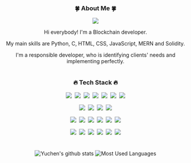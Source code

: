 <div align="center">
<h3>🍀 About Me 🍀</h3>
<p><a href="https://solaris0724.netlify.app/" target="_blank"><img src="https://img.shields.io/badge/Home-EA4AAA?style=for-the-badge&logo=Google%20Home&logoColor=4285F4"/></a></p>
<p>Hi everybody! I'm a Blockchain developer.</p>
<p>My main skills are Python, C, HTML, CSS, JavaScript, MERN and Solidity.</p>
<p>I'm a responsible developer, who is identifying clients' needs and implementing perfectly.</p>
  
#
<h3>🔥 Tech Stack 🔥</h3>
<p><img src="https://img.shields.io/badge/HTML5-E34F26?style=for-the-badge&logo=html5&logoColor=white"/>&nbsp;&nbsp;<img src="https://img.shields.io/badge/CSS3-1572B6?style=for-the-badge&logo=css3&logoColor=white"/>&nbsp;&nbsp;<img src="https://img.shields.io/badge/Scss-green?style=for-the-badge&logo=Sass&logoColor=CC6699"/>&nbsp;&nbsp;<img src="https://img.shields.io/badge/javascript-F7DF1E?style=for-the-badge&logo=javascript&logoColor=black">&nbsp;&nbsp;<img src="https://img.shields.io/badge/React-white?style=for-the-badge&logo=React&logoColor=61DAFB"/>&nbsp;&nbsp;<img src="https://img.shields.io/badge/TypeScript-3178C6?style=for-the-badge&logo=TypeScript&logoColor=white"/>&nbsp;&nbsp;<img src="https://img.shields.io/badge/Redux-pink?style=for-the-badge&logo=Redux&logoColor=764ABC"/></p>

<p><img src="https://img.shields.io/badge/Node.js-c2c5c5?style=for-the-badge&logo=Node.js&logoColor=339933"/>&nbsp;&nbsp;<img src="https://img.shields.io/badge/mongoDB-47A248?style=for-the-badge&logo=MongoDB&logoColor=white">&nbsp;&nbsp;<img src="https://img.shields.io/badge/MySQL-f1d8d9?style=for-the-badge&logo=MySQL&logoColor=4479A1"/>&nbsp;&nbsp;<img src="https://img.shields.io/badge/Bootstrap-yellow?style=for-the-badge&logo=Bootstrap&logoColor=7952B3"/></p>

<p><img src="https://img.shields.io/badge/Solidity-white?style=for-the-badge&logo=Solidity&logoColor=363636"/>&nbsp;&nbsp;<img src="https://img.shields.io/badge/Ethereum-white?style=for-the-badge&logo=Ethereum&logoColor=3C3C3D"/>&nbsp;&nbsp;<img src="https://img.shields.io/badge/Binance-gray?style=for-the-badge&logo=Binance&logoColor=F0B90B"/>&nbsp;&nbsp;<img src="https://img.shields.io/badge/IPFS-gray?style=for-the-badge&logo=IPFS&logoColor=65C2CB"/>&nbsp;&nbsp;<img src="https://img.shields.io/badge/python-3776AB?style=for-the-badge&logo=python&logoColor=white">&nbsp;&nbsp;<img src="https://img.shields.io/badge/c++-00599C?style=for-the-badge&logo=c%2B%2B&logoColor=white"></p>

<p><img src="https://img.shields.io/badge/Notion-b4f5bd?style=for-the-badge&logo=Notion&logoColor=black"/>&nbsp;&nbsp;<img src="https://img.shields.io/badge/GitHub-gray?style=for-the-badge&logo=GitHub&logoColor=black"/>&nbsp;&nbsp;<img src="https://img.shields.io/badge/Git-blue?style=for-the-badge&logo=Git&logoColor=F05032"/>&nbsp;&nbsp;<img src="https://img.shields.io/badge/Bitbucket-white?style=for-the-badge&logo=Bitbucket&logoColor=0052CC"/>&nbsp;&nbsp;<img src="https://img.shields.io/badge/Confluence-gray?style=for-the-badge&logo=Confluence&logoColor=172B4D"/>&nbsp;&nbsp;<img src="https://img.shields.io/badge/Jira-green?style=for-the-badge&logo=Jira&logoColor=0052CC"/></p>
  
#
![Yuchen's github stats](https://github-readme-stats.vercel.app/api?username=solaris0724&show_icons=true&theme=tokyonight)
![Most Used Languages](https://github-readme-stats.vercel.app/api/top-langs/?username=solaris0724&layout=compact&theme=tokyonight)

</div>

